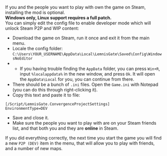 If you and the people you want to play with own the game on Steam, installing the mod is optional.  
**Windows only, Linux support requires a full patch.**  
You can simply edit the config file to enable developer mode which will unlock Steam P2P and WIP content:  
- Download the game on Steam, run it once and exit it from the main menu.
- Locale the config folder: `C:\Users\YOUR_USERNAME\AppData\Local\LemnisGate\Saved\Config\WindowsNoEditor`
- - If you having trouble finding the `AppData` folder, you can press `Win+R`, input `%localappdata%` in the new window, and press `Ok`. It will open the `AppData\Local` for you, you can continue from there.
- There should be a bunch of `.ini` files. Open the `Game.ini` with Notepad (you can do this through right-clicking it).
- Copy this text and paste it to file:
```
[/Script/LemnisGate.ConvergenceProjectSettings]
EnvironmentType=DEV
```
- Save and close it.
- Make sure the people you want to play with are on your Steam friends list, and that both you and they are **online** in Steam.

If you did everything correctly, the next time you start the game you will find a new `P2P (DEV)` item in the menu, that will allow you to play with friends, and a number of new maps.